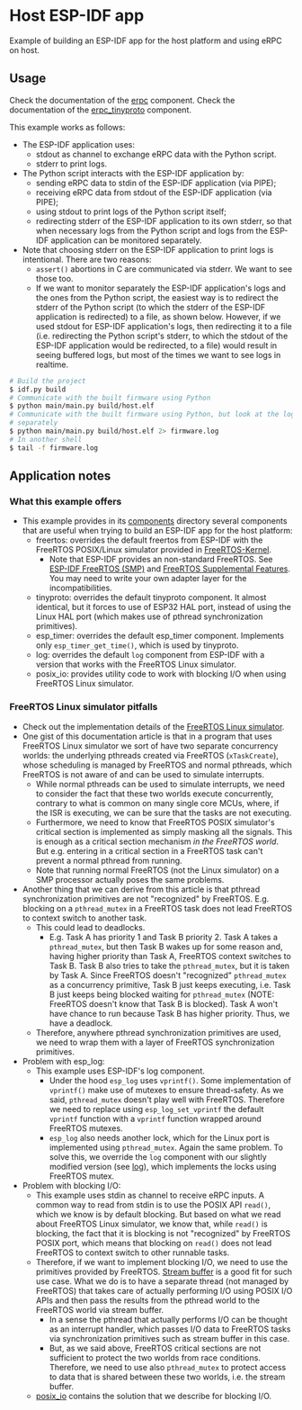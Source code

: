 # Host ESP-IDF app

Example of building an ESP-IDF app for the host platform and using eRPC on host.

## Usage

Check the documentation of the [erpc](../../erpc_esp/erpc/README.md) component.
Check the documentation of the [erpc_tinyproto](../../erpc_esp/erpc_tinyproto/README.md) component.

This example works as follows:

* The ESP-IDF application uses:
    * stdout as channel to exchange eRPC data with the Python script.
    * stderr to print logs.
* The Python script interacts with the ESP-IDF application by:
    * sending eRPC data to stdin of the ESP-IDF application (via PIPE);
    * receiving eRPC data from stdout of the ESP-IDF application (via PIPE);
    * using stdout to print logs of the Python script itself;
    * redirecting stderr of the ESP-IDF application to its own stderr, so that when necessary logs from the Python script and logs from the ESP-IDF application can be monitored separately.
* Note that choosing stderr on the ESP-IDF application to print logs is intentional. There are two reasons:
    * `assert()` abortions in C are communicated via stderr. We want to see those too.
    * If we want to monitor separately the ESP-IDF application's logs and the ones from the Python script, the easiest way is to redirect the stderr of the Python script (to which the stderr of the ESP-IDF application is redirected) to a file, as shown below. However, if we used stdout for ESP-IDF application's logs, then redirecting it to a file (i.e. redirecting the Python script's stderr, to which the stdout of the ESP-IDF application would be redirected, to a file) would result in seeing buffered logs, but most of the times we want to see logs in realtime.

```bash
# Build the project
$ idf.py build
# Communicate with the built firmware using Python
$ python main/main.py build/host.elf
# Communicate with the built firmware using Python, but look at the logs
# separately
$ python main/main.py build/host.elf 2> firmware.log
# In another shell
$ tail -f firmware.log
```

## Application notes

### What this example offers

* This example provides in its [components](./components/) directory several components that are useful when trying to build an ESP-IDF app for the host platform:
    * freertos: overrides the default freertos from ESP-IDF with the FreeRTOS POSIX/Linux simulator provided in [FreeRTOS-Kernel](https://github.com/FreeRTOS/FreeRTOS-Kernel).
        * Note that ESP-IDF provides an non-standard FreeRTOS. See [ESP-IDF FreeRTOS (SMP)](https://docs.espressif.com/projects/esp-idf/en/latest/esp32/api-guides/freertos-smp.html) and [FreeRTOS Supplemental Features](https://docs.espressif.com/projects/esp-idf/en/latest/esp32/api-reference/system/freertos_additions.html). You may need to write your own adapter layer for the incompatibilities.
    * tinyproto: overrides the default tinyproto component. It almost identical, but it forces to use of ESP32 HAL port, instead of using the Linux HAL port (which makes use of pthread synchronization primitives).
    * esp_timer: overrides the default esp_timer component. Implements only `esp_timer_get_time()`, which is used by tinyproto.
    * log: overrides the default `log` component from ESP-IDF with a version that works with the FreeRTOS Linux simulator.
    * posix_io: provides utility code to work with blocking I/O when using FreeRTOS Linux simulator.

### FreeRTOS Linux simulator pitfalls

* Check out the implementation details of the [FreeRTOS Linux simulator](https://www.freertos.org/FreeRTOS-simulator-for-Linux.html).
* One gist of this documentation article is that in a program that uses FreeRTOS Linux simulator we sort of have two separate concurrency worlds: the underlying pthreads created via FreeRTOS (`xTaskCreate`), whose scheduling is managed by FreeRTOS and normal pthreads, which FreeRTOS is not aware of and can be used to simulate interrupts.
    * While normal pthreads can be used to simulate interrupts, we need to consider the fact that these two worlds execute concurrently, contrary to what is common on many single core MCUs, where, if the ISR is executing, we can be sure that the tasks are not executing.
    * Furthermore, we need to know that FreeRTOS POSIX simulator's critical section is implemented as simply masking all the signals. This is enough as a critical section mechanism *in the FreeRTOS world*. But e.g. entering in a critical section in a FreeRTOS task can't prevent a normal pthread from running.
    * Note that running normal FreeRTOS (not the Linux simulator) on a SMP processor actually poses the same problems.
* Another thing that we can derive from this article is that pthread synchronization primitives are not "recognized" by FreeRTOS. E.g. blocking on a `pthread_mutex` in a FreeRTOS task does not lead FreeRTOS to context switch to another task.
    * This could lead to deadlocks.
        * E.g. Task A has priority 1 and Task B priority 2. Task A takes a `pthread_mutex`, but then Task B wakes up for some reason and, having higher priority than Task A, FreeRTOS context switches to Task B. Task B also tries to take the `pthread_mutex`, but it is taken by Task A. Since FreeRTOS doesn't "recognized" `pthread_mutex` as a concurrency primitive, Task B just keeps executing, i.e. Task B just keeps being blocked waiting for `pthread_mutex` (NOTE: FreeRTOS doesn't know that Task B is blocked). Task A won't have chance to run because Task B has higher priority. Thus, we have a deadlock.
    * Therefore, anywhere pthread synchronization primitives are used, we need to wrap them with a layer of FreeRTOS synchronization primitives.
* Problem with esp_log:
    * This example uses ESP-IDF's log component.
        * Under the hood `esp_log` uses `vprintf()`. Some implementation of `vprintf()` make use of mutexes to ensure thread-safety. As we said, `pthread_mutex` doesn't play well with FreeRTOS. Therefore we need to replace using `esp_log_set_vprintf` the default `vprintf` function with a `vprintf` function wrapped around FreeRTOS mutexes.
        * `esp_log` also needs another lock, which for the Linux port is implemented using `pthread_mutex`. Again the same problem. To solve this, we override the `log` component with our slightly modified version (see [log](./components/log)), which implements the locks using FreeRTOS mutex.
* Problem with blocking I/O:
    * This example uses stdin as channel to receive eRPC inputs. A common way to read from stdin is to use the POSIX API `read()`, which we know is by default blocking. But based on what we read about FreeRTOS Linux simulator, we know that, while `read()` is blocking, the fact that it is blocking is not "recognized" by FreeRTOS POSIX port, which means that blocking on `read()` does not lead FreeRTOS to context switch to other runnable tasks.
    * Therefore, if we want to implement blocking I/O, we need to use the primitives provided by FreeRTOS. [Stream buffer](https://www.freertos.org/RTOS-stream-buffer-example.html) is a good fit for such use case. What we do is to have a separate thread (not managed by FreeRTOS) that takes care of actually performing I/O using POSIX I/O APIs and then pass the results from the pthread world to the FreeRTOS world via stream buffer.
        * In a sense the pthread that actually performs I/O can be thought as an interrupt handler, which passes I/O data to FreeRTOS tasks via synchronization primitives such as stream buffer in this case.
        * But, as we said above, FreeRTOS critical sections are not sufficient to protect the two worlds from race conditions. Therefore, we need to use also `pthread_mutex` to protect access to data that is shared between these two worlds, i.e. the stream buffer.
    * [posix_io](./components/posix_io/) contains the solution that we describe for blocking I/O.
